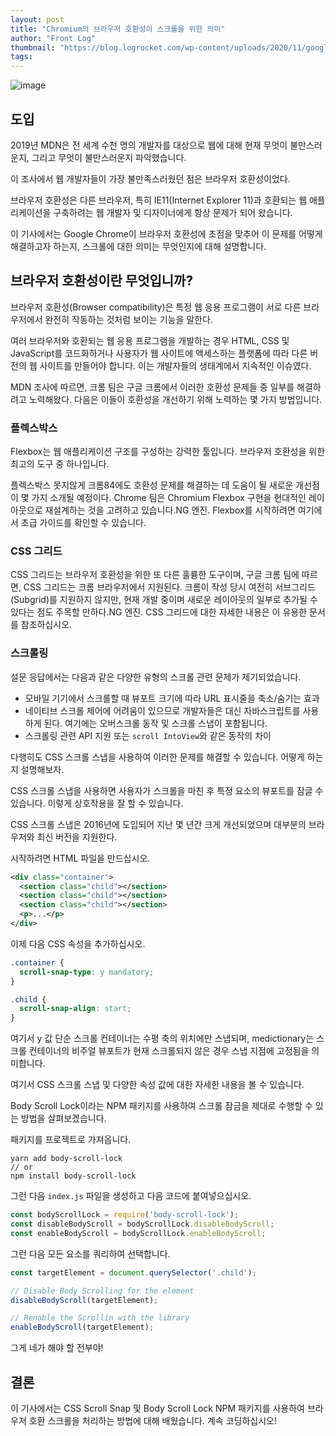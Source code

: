 ```yaml
---
layout: post
title: "Chromium의 브라우저 호환성이 스크롤을 위한 의미"
author: "Front Log"
thumbnail: "https://blog.logrocket.com/wp-content/uploads/2020/11/google-chromium-browser-compatibility.png"
tags: 
---
```



![image](https://i1.wp.com/blog.logrocket.com/wp-content/uploads/2020/11/google-chromium-browser-compatibility.png?fit=730%2C487&ssl=1)

## 도입

2019년 MDN은 전 세계 수천 명의 개발자를 대상으로 웹에 대해 현재 무엇이 불만스러운지, 그리고 무엇이 불만스러운지 파악했습니다.

이 조사에서 웹 개발자들이 가장 불만족스러웠던 점은 브라우저 호환성이었다.

브라우저 호환성은 다른 브라우저, 특히 IE11(Internet Explorer 11)과 호환되는 웹 애플리케이션을 구축하려는 웹 개발자 및 디자이너에게 항상 문제가 되어 왔습니다.

이 기사에서는 Google Chrome이 브라우저 호환성에 초점을 맞추어 이 문제를 어떻게 해결하고자 하는지, 스크롤에 대한 의미는 무엇인지에 대해 설명합니다.

## 브라우저 호환성이란 무엇입니까?

브라우저 호환성(Browser compatibility)은 특정 웹 응용 프로그램이 서로 다른 브라우저에서 완전히 작동하는 것처럼 보이는 기능을 말한다.

여러 브라우저와 호환되는 웹 응용 프로그램을 개발하는 경우 HTML, CSS 및 JavaScript를 코드화하거나 사용자가 웹 사이트에 액세스하는 플랫폼에 따라 다른 버전의 웹 사이트를 만들어야 합니다. 이는 개발자들의 생태계에서 지속적인 이슈였다.

MDN 조사에 따르면, 크롬 팀은 구글 크롬에서 이러한 호환성 문제들 중 일부를 해결하려고 노력해왔다. 다음은 이들이 호환성을 개선하기 위해 노력하는 몇 가지 방법입니다.

### 플렉스박스

Flexbox는 웹 애플리케이션 구조를 구성하는 강력한 툴입니다. 브라우저 호환성을 위한 최고의 도구 중 하나입니다.

플렉스박스 못지않게 크롬84에도 호환성 문제를 해결하는 데 도움이 될 새로운 개선점이 몇 가지 소개될 예정이다. Chrome 팀은 Chromium Flexbox 구현을 현대적인 레이아웃으로 재설계하는 것을 고려하고 있습니다.NG 엔진. Flexbox를 시작하려면 여기에서 초급 가이드를 확인할 수 있습니다.

### CSS 그리드

CSS 그리드는 브라우저 호환성을 위한 또 다른 훌륭한 도구이며, 구글 크롬 팀에 따르면, CSS 그리드는 크롬 브라우저에서 지원된다. 크롬이 작성 당시 여전히 서브그리드(Subgrid)를 지원하지 않지만, 현재 개발 중이며 새로운 레이아웃의 일부로 추가될 수 있다는 점도 주목할 만하다.NG 엔진. CSS 그리드에 대한 자세한 내용은 이 유용한 문서를 참조하십시오.

### 스크롤링

설문 응답에서는 다음과 같은 다양한 유형의 스크롤 관련 문제가 제기되었습니다.

- 모바일 기기에서 스크롤할 때 뷰포트 크기에 따라 URL 표시줄을 축소/숨기는 효과
- 네이티브 스크롤 제어에 어려움이 있으므로 개발자들은 대신 자바스크립트를 사용하게 된다. 여기에는 오버스크롤 동작 및 스크롤 스냅이 포함됩니다.
- 스크롤링 관련 API 지원 또는 `scroll IntoView`와 같은 동작의 차이

다행히도 CSS 스크롤 스냅을 사용하여 이러한 문제를 해결할 수 있습니다. 어떻게 하는지 설명해보자.

CSS 스크롤 스냅을 사용하면 사용자가 스크롤을 마친 후 특정 요소의 뷰포트를 잠글 수 있습니다. 이렇게 상호작용을 잘 할 수 있습니다.

CSS 스크롤 스냅은 2016년에 도입되어 지난 몇 년간 크게 개선되었으며 대부분의 브라우저와 최신 버전을 지원한다.

시작하려면 HTML 파일을 만드십시오.

```xml
<div class="container">
  <section class="child"></section>
  <section class="child"></section>
  <section class="child"></section>
  <p>...</p>
</div>
```

이제 다음 CSS 속성을 추가하십시오.

```css
.container {
  scroll-snap-type: y mandatory;
}

.child {
  scroll-snap-align: start;
}
```

여기서 y 값 단순 스크롤 컨테이너는 수평 축의 위치에만 스냅되며, medictionary는 스크롤 컨테이너의 비주얼 뷰포트가 현재 스크롤되지 않은 경우 스냅 지점에 고정됨을 의미합니다.

여기서 CSS 스크롤 스냅 및 다양한 속성 값에 대한 자세한 내용을 볼 수 있습니다.

Body Scroll Lock이라는 NPM 패키지를 사용하여 스크롤 잠금을 제대로 수행할 수 있는 방법을 살펴보겠습니다.

패키지를 프로젝트로 가져옵니다.

```undefined
yarn add body-scroll-lock
// or
npm install body-scroll-lock
```

그런 다음 `index.js` 파일을 생성하고 다음 코드에 붙여넣으십시오.

```js
const bodyScrollLock = require('body-scroll-lock');
const disableBodyScroll = bodyScrollLock.disableBodyScroll;
const enableBodyScroll = bodyScrollLock.enableBodyScroll;
```

그런 다음 모든 요소를 쿼리하여 선택합니다.

```js
const targetElement = document.querySelector('.child');

// Disable Body Scrolling for the element
disableBodyScroll(targetElement);

// Renable the Scrollin with the library
enableBodyScroll(targetElement);
```

그게 네가 해야 할 전부야!

## 결론

이 기사에서는 CSS Scroll Snap 및 Body Scroll Lock NPM 패키지를 사용하여 브라우저 호환 스크롤을 처리하는 방법에 대해 배웠습니다. 계속 코딩하십시오!